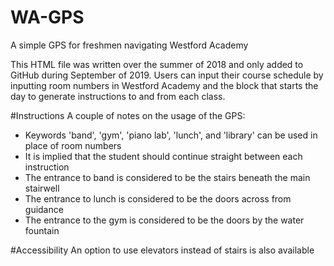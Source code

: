 # WA-GPS
A simple GPS for freshmen navigating Westford Academy

This HTML file was written over the summer of 2018 and only added to GitHub during September of 2019.
Users can input their course schedule by inputting room numbers in Westford Academy and the block that starts the day to generate instructions to and from each class.

#Instructions
A couple of notes on the usage of the GPS:

- Keywords 'band', 'gym', 'piano lab', 'lunch', and 'library' can be used in place of room numbers
- It is implied that the student should continue straight between each instruction
- The entrance to band is considered to be the stairs beneath the main stairwell
- The entrance to lunch is considered to be the doors across from guidance
- The entrance to the gym is considered to be the doors by the water fountain

#Accessibility
An option to use elevators instead of stairs is also available